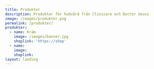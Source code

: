 ```yaml
---
title: Produkter
description: Produkter för hudvård från Clinicare och Doctor Seuss
image: /images/produkter.png
permalink: /produkter/
produkter:
  - name: Kräm
    image: /images/banner.jpg
    shoplink: 'https://shop'
  - name:
    image:
    shoplink:
layout: landing
---
```


